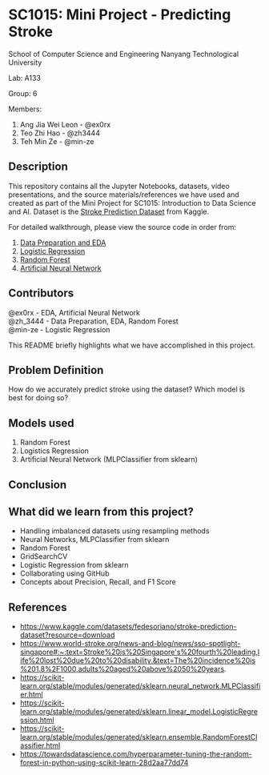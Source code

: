 # SC1015: Mini Project - Predicting Stroke
School of Computer Science and Engineering
Nanyang Technological University

Lab: A133

Group: 6

Members:
  1. Ang Jia Wei Leon - @ex0rx
  2. Teo Zhi Hao - @zh3444
  3. Teh Min Ze - @min-ze
  
## Description
This repository contains all the Jupyter Notebooks, datasets, video presentations, and the source materials/references we have used and created as part of the Mini Project for SC1015: Introduction to Data Science and AI.
Dataset is the [Stroke Prediction Dataset](https://www.kaggle.com/datasets/fedesoriano/stroke-prediction-dataset?resource=download) from Kaggle.

For detailed walkthrough, please view the source code in order from:
1. [Data Preparation and EDA](https://github.com/ex0rx/sc1015/blob/main/A133_Group6_EDA.ipynb)
2. [Logistic Regression](https://github.com/ex0rx/sc1015/blob/main/A133_Group6_LogReg.ipynb)
3. [Random Forest](https://github.com/ex0rx/sc1015/blob/main/A133_Group6_RF.ipynb)
4. [Artificial Neural Network](https://github.com/ex0rx/sc1015/blob/main/A133_Group6_ANN.ipynb)

## Contributors
  @ex0rx - EDA, Artificial Neural Network <br />
  @zh_3444 - Data Preparation, EDA, Random Forest <br />
  @min-ze - Logistic Regression <br />

This README briefly highlights what we have accomplished in this project.
## Problem Definition
How do we accurately predict stroke using the dataset? Which model is best for doing so?

## Models used
  1. Random Forest
  2. Logistics Regression
  3. Artificial Neural Network (MLPClassifier from sklearn)
  
## Conclusion

## What did we learn from this project?
* Handling imbalanced datasets using resampling methods
* Neural Networks, MLPClassifier from sklearn
* Random Forest
* GridSearchCV
* Logistic Regression from sklearn
* Collaborating using GitHub
* Concepts about Precision, Recall, and F1 Score

## References
* https://www.kaggle.com/datasets/fedesoriano/stroke-prediction-dataset?resource=download
* https://www.world-stroke.org/news-and-blog/news/sso-spotlight-singapore#:~:text=Stroke%20is%20Singapore's%20fourth%20leading,life%20lost%20due%20to%20disability.&text=The%20incidence%20is%201.8%2F1000,adults%20aged%20above%2050%20years.
* https://scikit-learn.org/stable/modules/generated/sklearn.neural_network.MLPClassifier.html
* https://scikit-learn.org/stable/modules/generated/sklearn.linear_model.LogisticRegression.html
* https://scikit-learn.org/stable/modules/generated/sklearn.ensemble.RandomForestClassifier.html
* https://towardsdatascience.com/hyperparameter-tuning-the-random-forest-in-python-using-scikit-learn-28d2aa77dd74

